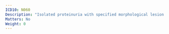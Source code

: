 ```yaml
---
ICD10: N060
Description: "Isolated proteinuria with specified morphological lesion: Minor glomerular abnormality"
Matters: No
Weight: 0
---
```


